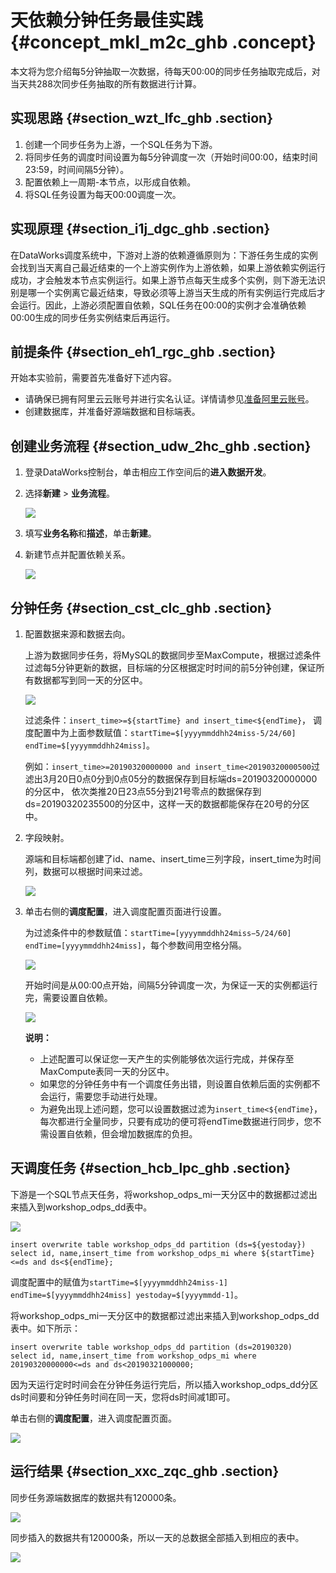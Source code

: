 # 天依赖分钟任务最佳实践 {#concept_mkl_m2c_ghb .concept}

本文将为您介绍每5分钟抽取一次数据，待每天00:00的同步任务抽取完成后，对当天共288次同步任务抽取的所有数据进行计算。

## 实现思路 {#section_wzt_lfc_ghb .section}

1.  创建一个同步任务为上游，一个SQL任务为下游。
2.  将同步任务的调度时间设置为每5分钟调度一次（开始时间00:00，结束时间23:59，时间间隔5分钟）。
3.  配置依赖上一周期-本节点，以形成自依赖。
4.  将SQL任务设置为每天00:00调度一次。

## 实现原理 {#section_i1j_dgc_ghb .section}

在DataWorks调度系统中，下游对上游的依赖遵循原则为：下游任务生成的实例会找到当天离自己最近结束的一个上游实例作为上游依赖，如果上游依赖实例运行成功，才会触发本节点实例运行。如果上游节点每天生成多个实例，则下游无法识别是哪一个实例离它最近结束，导致必须等上游当天生成的所有实例运行完成后才会运行。因此，上游必须配置自依赖，SQL任务在00:00的实例才会准确依赖00:00生成的同步任务实例结束后再运行。

## 前提条件 {#section_eh1_rgc_ghb .section}

开始本实验前，需要首先准备好下述内容。

-   请确保已拥有阿里云云账号并进行实名认证。详情请参见[准备阿里云账号](../../../../cn.zh-CN/准备工作/管理员使用云账号/准备阿里云账号.md#)。
-   创建数据库，并准备好源端数据和目标端表。

## 创建业务流程 {#section_udw_2hc_ghb .section}

1.  登录DataWorks控制台，单击相应工作空间后的**进入数据开发**。
2.  选择**新建** \> **业务流程**。

    ![](http://static-aliyun-doc.oss-cn-hangzhou.aliyuncs.com/assets/img/150477/155953167741982_zh-CN.png)

3.  填写**业务名称**和**描述**，单击**新建**。
4.  新建节点并配置依赖关系。

    ![](http://static-aliyun-doc.oss-cn-hangzhou.aliyuncs.com/assets/img/150477/155953167741983_zh-CN.png)


## 分钟任务 {#section_cst_clc_ghb .section}

1.  配置数据来源和数据去向。

    上游为数据同步任务，将MySQL的数据同步至MaxCompute，根据过滤条件过滤每5分钟更新的数据，目标端的分区根据定时时间的前5分钟创建，保证所有数据都写到同一天的分区中。

    ![](http://static-aliyun-doc.oss-cn-hangzhou.aliyuncs.com/assets/img/150477/155953167841984_zh-CN.png)

    过滤条件：`insert_time>=${startTime} and insert_time<${endTime}`， 调度配置中为上面参数赋值：`startTime=$[yyyymmddhh24miss-5/24/60] endTime=$[yyyymmddhh24miss]`。

    例如：`insert_time>=20190320000000 and insert_time<20190320000500`过滤出3月20日0点0分到0点05分的数据保存到目标端ds=20190320000000的分区中， 依次类推20日23点55分到21号零点的数据保存到ds=20190320235500的分区中，这样一天的数据都能保存在20号的分区中。

2.  字段映射。

    源端和目标端都创建了id、name、insert\_time三列字段，insert\_time为时间列，数据可以根据时间来过滤。

    ![](http://static-aliyun-doc.oss-cn-hangzhou.aliyuncs.com/assets/img/150477/155953167841985_zh-CN.png)

3.  单击右侧的**调度配置**，进入调度配置页面进行设置。

    为过滤条件中的参数赋值：`startTime=[yyyymmddhh24miss−5/24/60] endTime=[yyyymmddhh24miss]`，每个参数间用空格分隔。

    ![](http://static-aliyun-doc.oss-cn-hangzhou.aliyuncs.com/assets/img/150477/155953167841986_zh-CN.png)

    开始时间是从00:00点开始，间隔5分钟调度一次，为保证一天的实例都运行完，需要设置自依赖。

    ![](http://static-aliyun-doc.oss-cn-hangzhou.aliyuncs.com/assets/img/150477/155953167841987_zh-CN.png)

    **说明：** 

    -   上述配置可以保证您一天产生的实例能够依次运行完成，并保存至MaxCompute表同一天的分区中。
    -   如果您的分钟任务中有一个调度任务出错，则设置自依赖后面的实例都不会运行，需要您手动进行处理。
    -   为避免出现上述问题，您可以设置数据过滤为`insert_time<${endTime}`，每次都进行全量同步，只要有成功的便可将endTime数据进行同步，您不需设置自依赖，但会增加数据库的负担。

## 天调度任务 {#section_hcb_lpc_ghb .section}

下游是一个SQL节点天任务，将workshop\_odps\_mi一天分区中的数据都过滤出来插入到workshop\_odps\_dd表中。

![](http://static-aliyun-doc.oss-cn-hangzhou.aliyuncs.com/assets/img/150477/155953167841988_zh-CN.png)

``` {#codeblock_59y_00a_ewc}
insert overwrite table workshop_odps_dd partition (ds=${yestoday})
select id, name,insert_time from workshop_odps_mi where ${startTime}<=ds and ds<${endTime};
```

调度配置中的赋值为`startTime=$[yyyymmddhh24miss-1] endTime=$[yyyymmddhh24miss] yestoday=$[yyyymmdd-1]`。

将workshop\_odps\_mi一天分区中的数据都过滤出来插入到workshop\_odps\_dd表中。如下所示：

``` {#codeblock_kcz_9hl_uh5}
insert overwrite table workshop_odps_dd partition (ds=20190320)
select id, name,insert_time from workshop_odps_mi where 20190320000000<=ds and ds<20190321000000;
```

因为天运行定时时间会在分钟任务运行完后，所以插入workshop\_odps\_dd分区ds时间要和分钟任务时间在同一天，您将ds时间减1即可。

单击右侧的**调度配置**，进入调度配置页面。

![](http://static-aliyun-doc.oss-cn-hangzhou.aliyuncs.com/assets/img/150477/155953167841991_zh-CN.png)

## 运行结果 {#section_xxc_zqc_ghb .section}

同步任务源端数据库的数据共有120000条。

![](http://static-aliyun-doc.oss-cn-hangzhou.aliyuncs.com/assets/img/150477/155953167841992_zh-CN.png)

同步插入的数据共有120000条，所以一天的总数据全部插入到相应的表中。

![](http://static-aliyun-doc.oss-cn-hangzhou.aliyuncs.com/assets/img/150477/155953167841993_zh-CN.png)

